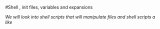 #Shell , init files, variables and expansions
<p><i>We will look into shell scripts that will manipulate files and shell scripts a like</i><p> 

